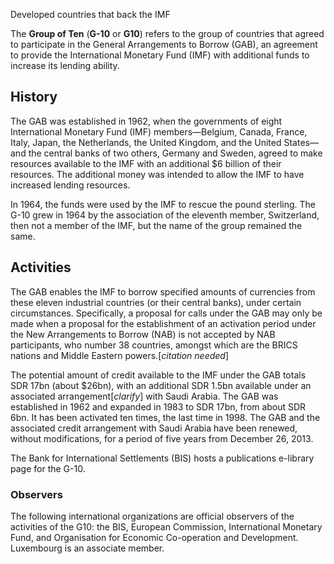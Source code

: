 Developed countries that back the IMF

The **Group of Ten** (**G-10** or **G10**) refers to the group of countries
that agreed to participate in the General Arrangements to Borrow (GAB), an
agreement to provide the International Monetary Fund (IMF) with additional
funds to increase its lending ability.

## History

The GAB was established in 1962, when the governments of eight International
Monetary Fund (IMF) members—Belgium, Canada, France, Italy, Japan, the
Netherlands, the United Kingdom, and the United States—and the central banks
of two others, Germany and Sweden, agreed to make resources available to the
IMF with an additional $6 billion of their resources. The additional money was
intended to allow the IMF to have increased lending resources.

In 1964, the funds were used by the IMF to rescue the pound sterling. The G-10
grew in 1964 by the association of the eleventh member, Switzerland, then not
a member of the IMF, but the name of the group remained the same.

## Activities

The GAB enables the IMF to borrow specified amounts of currencies from these
eleven industrial countries (or their central banks), under certain
circumstances. Specifically, a proposal for calls under the GAB may only be
made when a proposal for the establishment of an activation period under the
New Arrangements to Borrow (NAB) is not accepted by NAB participants, who
number 38 countries, amongst which are the BRICS nations and Middle Eastern
powers.[_citation needed_]

The potential amount of credit available to the IMF under the GAB totals SDR
17bn (about $26bn), with an additional SDR 1.5bn available under an associated
arrangement[_clarify_] with Saudi Arabia. The GAB was established in 1962 and
expanded in 1983 to SDR 17bn, from about SDR 6bn. It has been activated ten
times, the last time in 1998. The GAB and the associated credit arrangement
with Saudi Arabia have been renewed, without modifications, for a period of
five years from December 26, 2013.

The Bank for International Settlements (BIS) hosts a publications e-library
page for the G-10.

### Observers

The following international organizations are official observers of the
activities of the G10: the BIS, European Commission, International Monetary
Fund, and Organisation for Economic Co-operation and Development. Luxembourg
is an associate member.